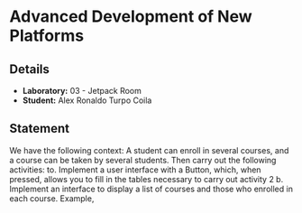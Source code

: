 # Advanced Development of New Platforms

## Details

- **Laboratory:** 03 - Jetpack Room
- **Student:** Alex Ronaldo Turpo Coila

## Statement

We have the following context: A student can enroll in several courses, and a course can be taken by
several students. Then carry out the following activities:
to. Implement a user interface with a Button, which, when pressed, allows you to fill in the tables
necessary to carry out activity 2
b. Implement an interface to display a list of courses and those who enrolled in each course.
Example,

